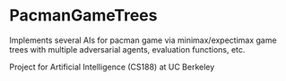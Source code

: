 PacmanGameTrees
===============

Implements several AIs for pacman game via minimax/expectimax game trees with multiple adversarial agents, evaluation functions, etc.

Project for Artificial Intelligence (CS188) at UC Berkeley
